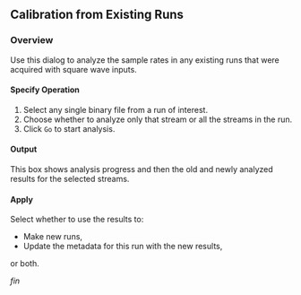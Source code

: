 ## Calibration from Existing Runs

### Overview

Use this dialog to analyze the sample rates in any existing runs that were
acquired with square wave inputs.

#### Specify Operation

1) Select any single binary file from a run of interest.
2) Choose whether to analyze only that stream or all the streams in the run.
3) Click `Go` to start analysis.

#### Output

This box shows analysis progress and then the old and newly analyzed results
for the selected streams.

#### Apply

Select whether to use the results to:

* Make new runs,
* Update the metadata for this run with the new results,

or both.


_fin_

